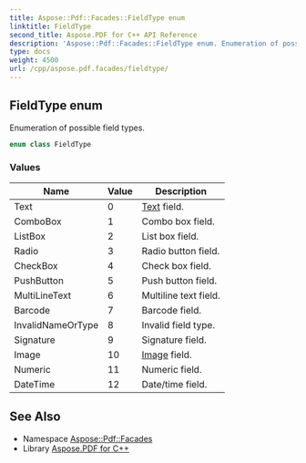 ```yaml
---
title: Aspose::Pdf::Facades::FieldType enum
linktitle: FieldType
second_title: Aspose.PDF for C++ API Reference
description: 'Aspose::Pdf::Facades::FieldType enum. Enumeration of possible field types in C++.'
type: docs
weight: 4500
url: /cpp/aspose.pdf.facades/fieldtype/
---
```

## FieldType enum


Enumeration of possible field types.

```cpp
enum class FieldType
```

### Values

| Name | Value | Description |
| --- | --- | --- |
| Text | 0 | [Text](../../aspose.pdf.text/) field. |
| ComboBox | 1 | Combo box field. |
| ListBox | 2 | List box field. |
| Radio | 3 | Radio button field. |
| CheckBox | 4 | Check box field. |
| PushButton | 5 | Push button field. |
| MultiLineText | 6 | Multiline text field. |
| Barcode | 7 | Barcode field. |
| InvalidNameOrType | 8 | Invalid field type. |
| Signature | 9 | Signature field. |
| Image | 10 | [Image](../../aspose.pdf/image/) field. |
| Numeric | 11 | Numeric field. |
| DateTime | 12 | Date/time field. |

## See Also

* Namespace [Aspose::Pdf::Facades](../)
* Library [Aspose.PDF for C++](../../)
